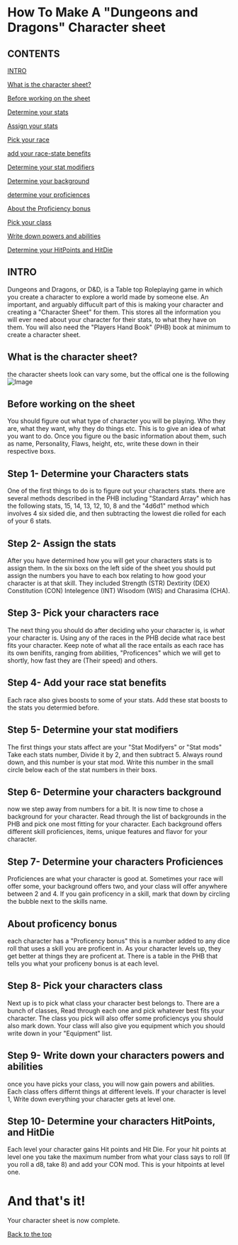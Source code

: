 # How To Make A "Dungeons and Dragons" Character sheet

## CONTENTS
[INTRO](https://github.com/Auleis/Project/blob/WIP/index.md#intro)

[What is the character sheet?](https://github.com/Auleis/Project/blob/WIP/index.md#what-is-the-character-sheet)

[Before working on the sheet](https://github.com/Auleis/Project/blob/WIP/index.md#before-working-on-the-sheet)

[Determine your stats](https://github.com/Auleis/Project/blob/WIP/index.md#step-1--determine-your-characters-stats)

[Assign your stats](https://github.com/Auleis/Project/blob/WIP/index.md#step-2--assign-the-stats)

[Pick your race](https://github.com/Auleis/Project/blob/WIP/index.md#step-3--pick-your-characters-race)

[add your race-state benefits](https://github.com/Auleis/Project/blob/WIP/index.md#step-4--add-your-race-stat-benefits)

[Determine your stat modifiers](https://github.com/Auleis/Project/blob/WIP/index.md#step-5--determine-your-stat-modifiers)

[Determine your background](https://github.com/Auleis/Project/blob/WIP/index.md#step-6--determine-your-characters-background)

[determine your proficiences](https://github.com/Auleis/Project/blob/WIP/index.md#step-7--determine-your-characters-proficiences)

[About the Proficiency bonus](https://github.com/Auleis/Project/blob/WIP/index.md#about-proficency-bonus)

[Pick your class](https://github.com/Auleis/Project/blob/WIP/index.md#step-8--pick-your-characters-class)

[Write down powers and abilities](https://github.com/Auleis/Project/blob/WIP/index.md#step-9--write-down-your-characters-powers-and-abilities)

[Determine your HitPoints and HitDie](https://github.com/Auleis/Project/blob/WIP/index.md#step-10--Determine-your-characters-hitpoints-and-hitdie)

## INTRO
Dungeons and Dragons, or D&D, is a Table top Roleplaying game in which you create a character to explore a world made by someone else. An important, and arguably diffucult part of this is making your character and creating a "Character Sheet" for them. This stores all the information you will ever need about your character for their stats, to what they have on them.
You will also need the "Players Hand Book" (PHB) book at minimum to create a character sheet.

## What is the character sheet?
the character sheets look can vary some, but the offical one is the following
![Image](https://content.instructables.com/ORIG/F32/Y0FV/J8F5Q3W5/F32Y0FVJ8F5Q3W5.png?auto=webp&frame=1&width=1024&height=1024&fit=bounds&md=5a45ebe2850f9ab8d04792009d63d6a5)

## Before working on the sheet
You should figure out what type of character you will be playing. Who they are, what they want, why they do things etc. This is to give an idea of what you want to do.
Once you figure ou the basic information about them, such as name, Personality, Flaws, height, etc, write these down in their respective boxs.

## Step 1- Determine your Characters stats
One of the first things to do is to figure out your characters stats. there are several methods described in the PHB including "Standard Array" which has the following stats, 15, 14, 13, 12, 10, 8 and the "4d6d1" method which involves 4 six sided die, and then subtracting the lowest die rolled for each of your 6 stats.

## Step 2- Assign the stats
After you have determined how you will get your characters stats is to assign them. In the six boxs on the left side of the sheet you should put assign the numbers you have to each box relating to how good your character is at that skill. They included Strength (STR) Dextirity (DEX) Constitution (CON) Intelegence (INT) Wisodom (WIS) and Charasima (CHA).

## Step 3- Pick your characters race
The next thing you should do after deciding who your character is, is *what* your character is. Using any of the races in the PHB decide what race best fits your character. Keep note of what all the race entails as each race has its own benifits, ranging from abilities, "Proficences" which we will get to shortly, how fast they are (Their speed) and others. 

## Step 4- Add your race stat benefits
Each race also gives boosts to some of your stats. Add these stat boosts to the stats you determied before.

## Step 5- Determine your stat modifiers
The first things your stats affect are your "Stat Modifyers" or "Stat mods" Take each stats number, Divide it by 2, and then subtract 5. Always round down, and this number is your stat mod. Write this number in the small circle below each of the stat numbers in their boxs. 

## Step 6- Determine your characters background
now we step away from numbers for a bit. It is now time to chose a background for your character. Read through the list of backgrounds in the PHB and pick one most fitting for your character. Each background offers different skill proficiences, items, unique features and flavor for your character. 

## Step 7- Determine your characters Proficiences
Proficiences are what your character is good at. Sometimes your race will offer some, your background offers two, and your class will offer anywhere between 2 and 4. If you gain proficency in a skill, mark that down by circling the bubble next to the skills name. 

## About proficency bonus
each character has a "Proficency bonus" this is a number added to any dice roll that uses a skill you are proficent in. As your character levels up, they get better at things they are proficent at. There is a table in the PHB that tells you what your proficeny bonus is at each level. 

## Step 8- Pick your characters class
Next up is to pick what class your character best belongs to. There are a bunch of classes, Read through each one and pick whatever best fits your character. The class you pick will also offer some proficiencys you should also mark down. Your class will also give you equipment which you should write down in your "Equipment" list.

## Step 9- Write down your characters powers and abilities
once you have picks your class, you will now gain powers and abilities. Each class offers differnt things at different levels. If your character is level 1, Write down everything your character gets at level one. 

## Step 10- Determine your characters HitPoints, and HitDie
Each level your character gains Hit points and Hit Die. For your hit points at level one you take the maximum number from what your class says to roll (If you roll a d8, take 8) and add your CON mod. This is your hitpoints at level one.

# And that's it!
Your character sheet is now complete.

[Back to the top](https://github.com/Auleis/Project/blob/WIP/index.md#contents)
